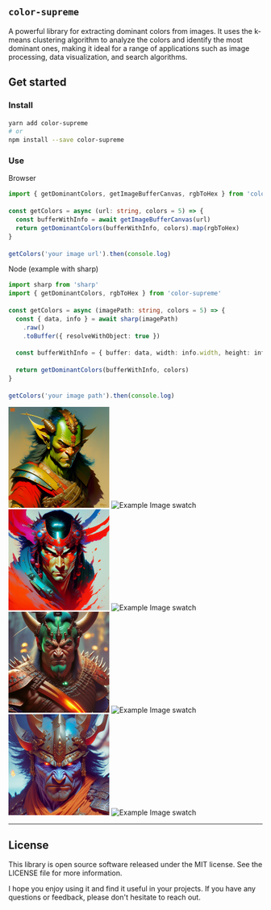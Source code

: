 ## `color-supreme`

A powerful library for extracting dominant colors from images. It uses the k-means clustering algorithm to analyze the colors and identify the most dominant ones, making it ideal for a range of applications such as image processing, data visualization, and search algorithms.

## Get started

### Install

```bash
yarn add color-supreme
# or
npm install --save color-supreme
```

### Use

Browser

```typescript
import { getDominantColors, getImageBufferCanvas, rgbToHex } from 'color-supreme'

const getColors = async (url: string, colors = 5) => {
  const bufferWithInfo = await getImageBufferCanvas(url)
  return getDominantColors(bufferWithInfo, colors).map(rgbToHex)
}

getColors('your image url').then(console.log)
```

Node (example with sharp)

```typescript
import sharp from 'sharp'
import { getDominantColors, rgbToHex } from 'color-supreme'

const getColors = async (imagePath: string, colors = 5) => {
  const { data, info } = await sharp(imagePath)
    .raw()
    .toBuffer({ resolveWithObject: true })

  const bufferWithInfo = { buffer: data, width: info.width, height: info.height }

  return getDominantColors(bufferWithInfo, colors)
}

getColors('your image path').then(console.log)
```

<!-- START GENERATED CONTENT -->

  <img src="images/0.png" alt="Example Image" width="200" height="200">
  <img src="images/swatches/0.png" alt="Example Image swatch" >
  

  <img src="images/1.png" alt="Example Image" width="200" height="200">
  <img src="images/swatches/1.png" alt="Example Image swatch" >
  

  <img src="images/2.png" alt="Example Image" width="200" height="200">
  <img src="images/swatches/2.png" alt="Example Image swatch" >
  

  <img src="images/3.png" alt="Example Image" width="200" height="200">
  <img src="images/swatches/3.png" alt="Example Image swatch" >
  
<!-- END GENERATED CONTENT -->

---

## License

This library is open source software released under the MIT license. See the LICENSE file for more information.

I hope you enjoy using it and find it useful in your projects. If you have any questions or feedback, please don't hesitate to reach out.
